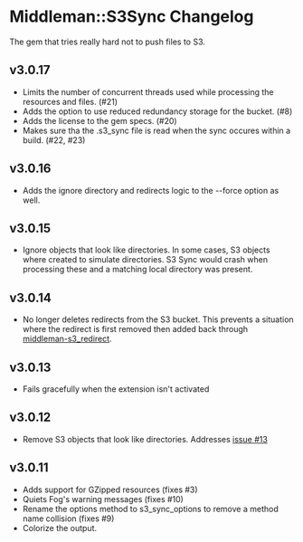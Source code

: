 # Middleman::S3Sync Changelog

The gem that tries really hard not to push files to S3.

## v3.0.17

* Limits the number of concurrent threads used while processing the
  resources and files. (#21)
* Adds the option to use reduced redundancy storage for the bucket. (#8)
* Adds the license to the gem specs. (#20)
* Makes sure tha the .s3_sync file is read when the sync occures within
  a build. (#22, #23)

## v3.0.16

* Adds the ignore directory and redirects logic to the --force option as
  well.

## v3.0.15

* Ignore objects that look like directories. In some cases, S3 objects
  where created to simulate directories. S3 Sync would crash when
  processing these and a matching local directory was present.

## v3.0.14

* No longer deletes redirects from the S3 bucket. This prevents a
  situation where the redirect is first removed then added back through
  [middleman-s3_redirect](https://github.com/fredjean/middleman-s3_redirect).

## v3.0.13

* Fails gracefully when the extension isn't activated

## v3.0.12

* Remove S3 objects that look like directories. Addresses [issue
#13](https://github.com/fredjean/middleman-s3_sync/issues/13)

## v3.0.11

* Adds support for GZipped resources (fixes #3)
* Quiets Fog's warning messages (fixes #10)
* Rename the options method to s3_sync_options to remove a method name collision (fixes #9)
* Colorize the output.


